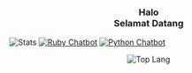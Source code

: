 <h3 align="center">
  Halo <br />
  Selamat Datang
</h4>

![Stats](https://github-readme-stats.vercel.app/api?username=OA-i&show_icons=true&theme=dracula)
[![Ruby Chatbot](https://github-readme-stats.vercel.app/api/pin/?username=OA-i&repo=ruby-chatbot&theme=dracula)](https://github.com/OA-i/ruby-chatbot)
[![Python Chatbot](https://github-readme-stats.vercel.app/api/pin/?username=OA-i&repo=python-chatbot&theme=dracula)](https://github.com/OA-i/python-chatbot)


<p align="center"><img src="https://github-readme-stats.vercel.app/api/top-langs/?username=OA-i&layout=compact" alt="Top Lang"></p>
